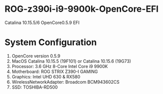 # ROG-z390i-i9-9900k-OpenCore-EFI
Catalina 10.15.5/6 OpenCore0.5.9 EFI 

# System Configuration
1. OpenCore version 0.5.9
2. MacOS Catalina 10.15.5 (19F101) or Catalina 10.15.6 (19G73)
3. Processor: 3.6 GHz 8-Core Intel Core i9 9900K
4. Motherboard: ROG STRIX Z390-I GAMING
5. Graphics: Intel UHD 630 & RX580
6. WirelessNetworkAdapter: Broadcom BCM943602CS
7. SSD: TOSHIBA-RD500
